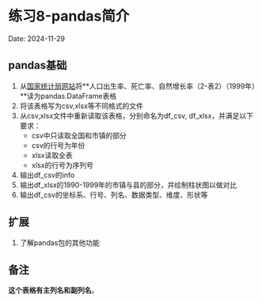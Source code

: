 # 练习8-pandas简介

Date: 2024-11-29

## pandas基础

1. 从[国家统计局网站](https://www.stats.gov.cn/zt_18555/ztsj/hjtjzl/1999/202303/t20230302_1923327.html)将**人口出生率、死亡率、自然增长率（2-表2）（1999年）**读为pandas.DataFrame表格
2. 将该表格写为csv,xlsx等不同格式的文件
3. 从csv,xlsx文件中重新读取该表格，分别命名为df_csv, df_xlsx，并满足以下要求：
   - csv中只读取全国和市镇的部分
   - csv的行号为年份
   - xlsx读取全表
   - xlsx的行号为序列号
4. 输出df_csv的info
5. 输出df_xlsx的1990-1999年的市镇与县的部分，并绘制柱状图以做对比
6. 输出df_csv的坐标系、行号、列名、数据类型、维度、形状等

## 扩展

1. 了解pandas包的其他功能

## 备注

**这个表格有主列名和副列名**。
